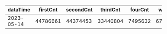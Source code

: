 |dataTime|firstCnt|secondCnt|thirdCnt|fourCnt|winCnt|vrate|wrate|
|-|-|-|-|-|-|-|-|
|2023-05-14|44786661|44374453|33440804|7495632|6706859|0%|0%|